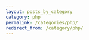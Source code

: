 ```yaml
---
layout: posts_by_category
category: php
permalink: /categories/php/
redirect_from: /category/php/
---
```

